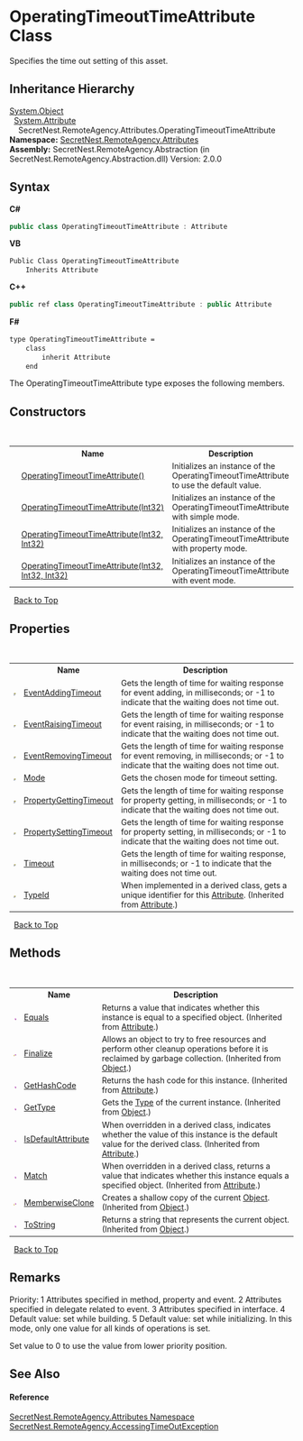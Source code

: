 # OperatingTimeoutTimeAttribute Class
 

Specifies the time out setting of this asset.


## Inheritance Hierarchy
<a href="https://docs.microsoft.com/dotnet/api/system.object" target="_blank">System.Object</a><br />&nbsp;&nbsp;<a href="https://docs.microsoft.com/dotnet/api/system.attribute" target="_blank">System.Attribute</a><br />&nbsp;&nbsp;&nbsp;&nbsp;SecretNest.RemoteAgency.Attributes.OperatingTimeoutTimeAttribute<br />
**Namespace:**&nbsp;<a href="N_SecretNest_RemoteAgency_Attributes">SecretNest.RemoteAgency.Attributes</a><br />**Assembly:**&nbsp;SecretNest.RemoteAgency.Abstraction (in SecretNest.RemoteAgency.Abstraction.dll) Version: 2.0.0

## Syntax

**C#**<br />
``` C#
public class OperatingTimeoutTimeAttribute : Attribute
```

**VB**<br />
``` VB
Public Class OperatingTimeoutTimeAttribute
	Inherits Attribute
```

**C++**<br />
``` C++
public ref class OperatingTimeoutTimeAttribute : public Attribute
```

**F#**<br />
``` F#
type OperatingTimeoutTimeAttribute =  
    class
        inherit Attribute
    end
```

The OperatingTimeoutTimeAttribute type exposes the following members.


## Constructors
&nbsp;<table><tr><th></th><th>Name</th><th>Description</th></tr><tr><td>![Public method](media/pubmethod.gif "Public method")</td><td><a href="M_SecretNest_RemoteAgency_Attributes_OperatingTimeoutTimeAttribute__ctor">OperatingTimeoutTimeAttribute()</a></td><td>
Initializes an instance of the OperatingTimeoutTimeAttribute to use the default value.</td></tr><tr><td>![Public method](media/pubmethod.gif "Public method")</td><td><a href="M_SecretNest_RemoteAgency_Attributes_OperatingTimeoutTimeAttribute__ctor_1">OperatingTimeoutTimeAttribute(Int32)</a></td><td>
Initializes an instance of the OperatingTimeoutTimeAttribute with simple mode.</td></tr><tr><td>![Public method](media/pubmethod.gif "Public method")</td><td><a href="M_SecretNest_RemoteAgency_Attributes_OperatingTimeoutTimeAttribute__ctor_2">OperatingTimeoutTimeAttribute(Int32, Int32)</a></td><td>
Initializes an instance of the OperatingTimeoutTimeAttribute with property mode.</td></tr><tr><td>![Public method](media/pubmethod.gif "Public method")</td><td><a href="M_SecretNest_RemoteAgency_Attributes_OperatingTimeoutTimeAttribute__ctor_3">OperatingTimeoutTimeAttribute(Int32, Int32, Int32)</a></td><td>
Initializes an instance of the OperatingTimeoutTimeAttribute with event mode.</td></tr></table>&nbsp;
<a href="#operatingtimeouttimeattribute-class">Back to Top</a>

## Properties
&nbsp;<table><tr><th></th><th>Name</th><th>Description</th></tr><tr><td>![Public property](media/pubproperty.gif "Public property")</td><td><a href="P_SecretNest_RemoteAgency_Attributes_OperatingTimeoutTimeAttribute_EventAddingTimeout">EventAddingTimeout</a></td><td>
Gets the length of time for waiting response for event adding, in milliseconds; or -1 to indicate that the waiting does not time out.</td></tr><tr><td>![Public property](media/pubproperty.gif "Public property")</td><td><a href="P_SecretNest_RemoteAgency_Attributes_OperatingTimeoutTimeAttribute_EventRaisingTimeout">EventRaisingTimeout</a></td><td>
Gets the length of time for waiting response for event raising, in milliseconds; or -1 to indicate that the waiting does not time out.</td></tr><tr><td>![Public property](media/pubproperty.gif "Public property")</td><td><a href="P_SecretNest_RemoteAgency_Attributes_OperatingTimeoutTimeAttribute_EventRemovingTimeout">EventRemovingTimeout</a></td><td>
Gets the length of time for waiting response for event removing, in milliseconds; or -1 to indicate that the waiting does not time out.</td></tr><tr><td>![Public property](media/pubproperty.gif "Public property")</td><td><a href="P_SecretNest_RemoteAgency_Attributes_OperatingTimeoutTimeAttribute_Mode">Mode</a></td><td>
Gets the chosen mode for timeout setting.</td></tr><tr><td>![Public property](media/pubproperty.gif "Public property")</td><td><a href="P_SecretNest_RemoteAgency_Attributes_OperatingTimeoutTimeAttribute_PropertyGettingTimeout">PropertyGettingTimeout</a></td><td>
Gets the length of time for waiting response for property getting, in milliseconds; or -1 to indicate that the waiting does not time out.</td></tr><tr><td>![Public property](media/pubproperty.gif "Public property")</td><td><a href="P_SecretNest_RemoteAgency_Attributes_OperatingTimeoutTimeAttribute_PropertySettingTimeout">PropertySettingTimeout</a></td><td>
Gets the length of time for waiting response for property setting, in milliseconds; or -1 to indicate that the waiting does not time out.</td></tr><tr><td>![Public property](media/pubproperty.gif "Public property")</td><td><a href="P_SecretNest_RemoteAgency_Attributes_OperatingTimeoutTimeAttribute_Timeout">Timeout</a></td><td>
Gets the length of time for waiting response, in milliseconds; or -1 to indicate that the waiting does not time out.</td></tr><tr><td>![Public property](media/pubproperty.gif "Public property")</td><td><a href="https://docs.microsoft.com/dotnet/api/system.attribute.typeid#System_Attribute_TypeId" target="_blank">TypeId</a></td><td>
When implemented in a derived class, gets a unique identifier for this <a href="https://docs.microsoft.com/dotnet/api/system.attribute" target="_blank">Attribute</a>.
 (Inherited from <a href="https://docs.microsoft.com/dotnet/api/system.attribute" target="_blank">Attribute</a>.)</td></tr></table>&nbsp;
<a href="#operatingtimeouttimeattribute-class">Back to Top</a>

## Methods
&nbsp;<table><tr><th></th><th>Name</th><th>Description</th></tr><tr><td>![Public method](media/pubmethod.gif "Public method")</td><td><a href="https://docs.microsoft.com/dotnet/api/system.attribute.equals#System_Attribute_Equals_System_Object_" target="_blank">Equals</a></td><td>
Returns a value that indicates whether this instance is equal to a specified object.
 (Inherited from <a href="https://docs.microsoft.com/dotnet/api/system.attribute" target="_blank">Attribute</a>.)</td></tr><tr><td>![Protected method](media/protmethod.gif "Protected method")</td><td><a href="https://docs.microsoft.com/dotnet/api/system.object.finalize#System_Object_Finalize" target="_blank">Finalize</a></td><td>
Allows an object to try to free resources and perform other cleanup operations before it is reclaimed by garbage collection.
 (Inherited from <a href="https://docs.microsoft.com/dotnet/api/system.object" target="_blank">Object</a>.)</td></tr><tr><td>![Public method](media/pubmethod.gif "Public method")</td><td><a href="https://docs.microsoft.com/dotnet/api/system.attribute.gethashcode#System_Attribute_GetHashCode" target="_blank">GetHashCode</a></td><td>
Returns the hash code for this instance.
 (Inherited from <a href="https://docs.microsoft.com/dotnet/api/system.attribute" target="_blank">Attribute</a>.)</td></tr><tr><td>![Public method](media/pubmethod.gif "Public method")</td><td><a href="https://docs.microsoft.com/dotnet/api/system.object.gettype#System_Object_GetType" target="_blank">GetType</a></td><td>
Gets the <a href="https://docs.microsoft.com/dotnet/api/system.type" target="_blank">Type</a> of the current instance.
 (Inherited from <a href="https://docs.microsoft.com/dotnet/api/system.object" target="_blank">Object</a>.)</td></tr><tr><td>![Public method](media/pubmethod.gif "Public method")</td><td><a href="https://docs.microsoft.com/dotnet/api/system.attribute.isdefaultattribute#System_Attribute_IsDefaultAttribute" target="_blank">IsDefaultAttribute</a></td><td>
When overridden in a derived class, indicates whether the value of this instance is the default value for the derived class.
 (Inherited from <a href="https://docs.microsoft.com/dotnet/api/system.attribute" target="_blank">Attribute</a>.)</td></tr><tr><td>![Public method](media/pubmethod.gif "Public method")</td><td><a href="https://docs.microsoft.com/dotnet/api/system.attribute.match#System_Attribute_Match_System_Object_" target="_blank">Match</a></td><td>
When overridden in a derived class, returns a value that indicates whether this instance equals a specified object.
 (Inherited from <a href="https://docs.microsoft.com/dotnet/api/system.attribute" target="_blank">Attribute</a>.)</td></tr><tr><td>![Protected method](media/protmethod.gif "Protected method")</td><td><a href="https://docs.microsoft.com/dotnet/api/system.object.memberwiseclone#System_Object_MemberwiseClone" target="_blank">MemberwiseClone</a></td><td>
Creates a shallow copy of the current <a href="https://docs.microsoft.com/dotnet/api/system.object" target="_blank">Object</a>.
 (Inherited from <a href="https://docs.microsoft.com/dotnet/api/system.object" target="_blank">Object</a>.)</td></tr><tr><td>![Public method](media/pubmethod.gif "Public method")</td><td><a href="https://docs.microsoft.com/dotnet/api/system.object.tostring#System_Object_ToString" target="_blank">ToString</a></td><td>
Returns a string that represents the current object.
 (Inherited from <a href="https://docs.microsoft.com/dotnet/api/system.object" target="_blank">Object</a>.)</td></tr></table>&nbsp;
<a href="#operatingtimeouttimeattribute-class">Back to Top</a>

## Remarks

Priority: 1 Attributes specified in method, property and event. 2 Attributes specified in delegate related to event. 3 Attributes specified in interface. 4 Default value: set while building. 5 Default value: set while initializing. In this mode, only one value for all kinds of operations is set.

Set value to 0 to use the value from lower priority position.


## See Also


#### Reference
<a href="N_SecretNest_RemoteAgency_Attributes">SecretNest.RemoteAgency.Attributes Namespace</a><br /><a href="T_SecretNest_RemoteAgency_AccessingTimeOutException">SecretNest.RemoteAgency.AccessingTimeOutException</a><br />